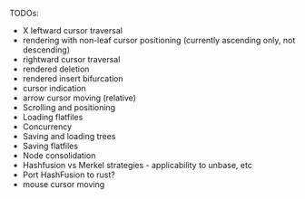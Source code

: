 TODOs:

- X leftward cursor traversal
- rendering with non-leaf cursor positioning (currently ascending only, not descending)
- rightward cursor traversal
- rendered deletion
- rendered insert bifurcation
- cursor indication
- arrow cursor moving (relative)
- Scrolling and positioning
- Loading flatfiles
- Concurrency
- Saving and loading trees
- Saving flatfiles
- Node consolidation
- Hashfusion vs Merkel strategies - applicability to unbase, etc
- Port HashFusion to rust?
- mouse cursor moving
